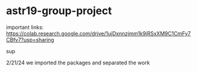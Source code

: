 # astr19-group-project

important links:
https://colab.research.google.com/drive/1ujDxnnzjmm1k9jRSxXM9C1CmFy7CBfv7?usp=sharing 

sup

2/21/24
we imported the packages and separated the work

